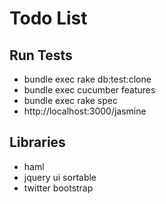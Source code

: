 Todo List
=========

Run Tests
-----------

* bundle exec rake db:test:clone
* bundle exec cucumber features
* bundle exec rake spec
* http://localhost:3000/jasmine


Libraries
--------------

* haml
* jquery ui sortable
* twitter bootstrap